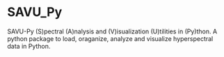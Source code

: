 # SAVU_Py
  SAVU-Py (S)pectral (A)nalysis and (V)isualization (U)tilities in (Py)thon. A python package to load, oraganize, analyze and visualize hyperspectral data in Python.
